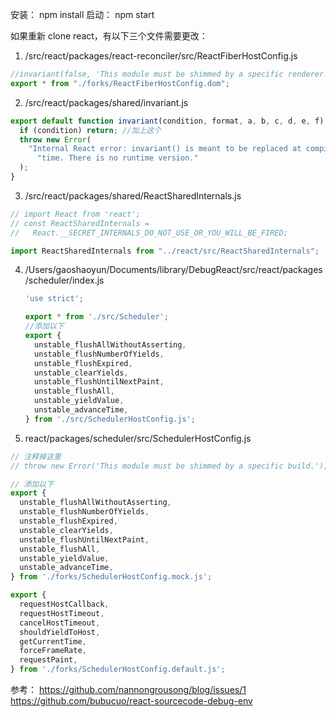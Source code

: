 安装： npm install
启动： npm start

如果重新 clone react，有以下三个文件需要更改：

1. /src/react/packages/react-reconciler/src/ReactFiberHostConfig.js

```jsx
//invariant(false, 'This module must be shimmed by a specific renderer.'); //sy
export * from "./forks/ReactFiberHostConfig.dom";
```

2. /src/react/packages/shared/invariant.js

```jsx
export default function invariant(condition, format, a, b, c, d, e, f) {
  if (condition) return; //加上这个
  throw new Error(
    "Internal React error: invariant() is meant to be replaced at compile " +
      "time. There is no runtime version."
  );
}
```

3. /src/react/packages/shared/ReactSharedInternals.js

```jsx
// import React from 'react';
// const ReactSharedInternals =
//   React.__SECRET_INTERNALS_DO_NOT_USE_OR_YOU_WILL_BE_FIRED;

import ReactSharedInternals from "../react/src/ReactSharedInternals";
```



4. /Users/gaoshaoyun/Documents/library/DebugReact/src/react/packages/scheduler/index.js

   ```jsx
   'use strict';
   
   export * from './src/Scheduler';
   //添加以下
   export {
     unstable_flushAllWithoutAsserting,
     unstable_flushNumberOfYields,
     unstable_flushExpired,
     unstable_clearYields,
     unstable_flushUntilNextPaint,
     unstable_flushAll,
     unstable_yieldValue,
     unstable_advanceTime,
   } from './src/SchedulerHostConfig.js';
   ```

5. react/packages/scheduler/src/SchedulerHostConfig.js

```js
// 注释掉这里
// throw new Error('This module must be shimmed by a specific build.');

// 添加以下
export {
  unstable_flushAllWithoutAsserting,
  unstable_flushNumberOfYields,
  unstable_flushExpired,
  unstable_clearYields,
  unstable_flushUntilNextPaint,
  unstable_flushAll,
  unstable_yieldValue,
  unstable_advanceTime,
} from './forks/SchedulerHostConfig.mock.js';

export {
  requestHostCallback,
  requestHostTimeout,
  cancelHostTimeout,
  shouldYieldToHost,
  getCurrentTime,
  forceFrameRate,
  requestPaint,
} from './forks/SchedulerHostConfig.default.js';
```







参考：
https://github.com/nannongrousong/blog/issues/1
https://github.com/bubucuo/react-sourcecode-debug-env